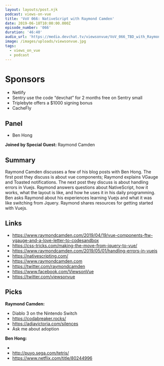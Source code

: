 ```yaml
---
layout: layouts/post.njk
podcast: views-on-vue
title: 'VoV 066: NativeScript with Raymond Camden'
date: 2019-06-18T10:00:00.000Z
episode_number: '066'
duration: '46:40'
audio_url: 'https://media.devchat.tv/viewsonvue/VoV_066_TBD_with_Raymond_Camden.mp3'
image: /images/uploads/viewsonvue.jpg
tags:
  - views_on_vue
  - podcast
---
```

# Sponsors

* Netlify
* Sentry use the code “devchat” for 2 months free on Sentry small
* Triplebyte offers a $1000 signing bonus
* CacheFly

## Panel

* Ben Hong

**Joined by Special Guest:** Raymond Camden

## Summary

Raymond Camden discusses a few of his blog posts with Ben Hong. The first post they discuss is about vue components; Raymond explains VGauge and Toasted notifications. The next post they discuss is about handling errors in Vuejs. Raymond answers questions about NativeScript, how it works, what the layout is like, and how he uses it in his daily programming. Ben asks Raymond about his experiences learning Vuejs and what it was like switching from Jquery. Raymond shares resources for getting started with Vuejs.

## Links

* https://www.raymondcamden.com/2019/04/19/vue-components-ftw-vgauge-and-a-love-letter-to-codesandbox
* https://css-tricks.com/making-the-move-from-jquery-to-vue/
* https://www.raymondcamden.com/2019/05/01/handling-errors-in-vuejs
* https://nativescripting.com/
* https://www.raymondcamden.com
* https://twitter.com/raymondcamden
* https://www.facebook.com/ViewsonVue
* https://twitter.com/viewsonvue

## Picks

**Raymond Camden:**

* Diablo 3 on the Nintendo Switch
* https://codabreaker.rocks/
* https://adiavictoria.com/silences
* Ask me about adoption

**Ben Hong:**

* 
* http://puyo.sega.com/tetris/
* https://www.netflix.com/title/80244996
